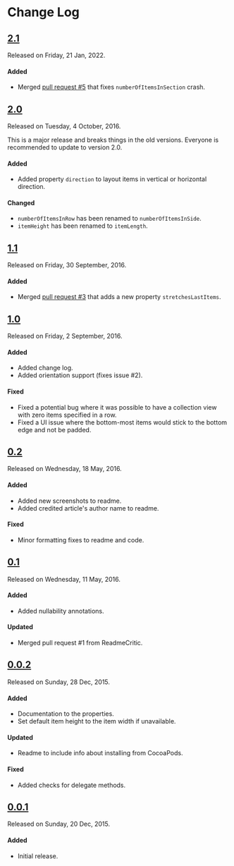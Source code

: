 # Change Log

## [2.1](https://github.com/sdpjswl/ASJCollectionViewFillLayout/releases/tag/2.1)
Released on Friday, 21 Jan, 2022.

#### Added
* Merged [pull request #5](https://github.com/sdpjswl/ASJCollectionViewFillLayout/pull/3) that fixes `numberOfItemsInSection` crash.

## [2.0](https://github.com/sdpjswl/ASJCollectionViewFillLayout/releases/tag/2.0)
Released on Tuesday, 4 October, 2016.

This is a major release and breaks things in the old versions. Everyone is recommended to update to version 2.0.

#### Added
* Added property `direction` to layout items in vertical or horizontal direction.

#### Changed
* `numberOfItemsInRow` has been renamed to `numberOfItemsInSide`.
* `itemHeight` has been renamed to `itemLength`.

## [1.1](https://github.com/sdpjswl/ASJCollectionViewFillLayout/releases/tag/1.1)
Released on Friday, 30 September, 2016.

#### Added
* Merged [pull request #3](https://github.com/sdpjswl/ASJCollectionViewFillLayout/pull/3) that adds a new property `stretchesLastItems`.

## [1.0](https://github.com/sdpjswl/ASJCollectionViewFillLayout/releases/tag/1.0)
Released on Friday, 2 September, 2016.

#### Added
* Added change log.
* Added orientation support (fixes issue #2).

#### Fixed
* Fixed a potential bug where it was possible to have a collection view with zero items specified in a row.
* Fixed a UI issue where the bottom-most items would stick to the bottom edge and not be padded.

## [0.2](https://github.com/sdpjswl/ASJCollectionViewFillLayout/releases/tag/0.2)
Released on Wednesday, 18 May, 2016.

#### Added
* Added new screenshots to readme.
* Added credited article's author name to readme.

#### Fixed
* Minor formatting fixes to readme and code.

## [0.1](https://github.com/sudeepjaiswal/ASJCollectionViewFillLayout/releases/tag/0.1)
Released on Wednesday, 11 May, 2016.

#### Added
* Added nullability annotations.

#### Updated
* Merged pull request #1 from ReadmeCritic.

## [0.0.2](https://github.com/sudeepjaiswal/ASJCollectionViewFillLayout/releases/tag/0.0.2)
Released on Sunday, 28 Dec, 2015.

#### Added
* Documentation to the properties.
* Set default item height to the item width if unavailable.

#### Updated
* Readme to include info about installing from CocoaPods.

#### Fixed
* Added checks for delegate methods.

## [0.0.1](https://github.com/sudeepjaiswal/ASJCollectionViewFillLayout/releases/tag/0.0.1)
Released on Sunday, 20 Dec, 2015.

#### Added
* Initial release.

